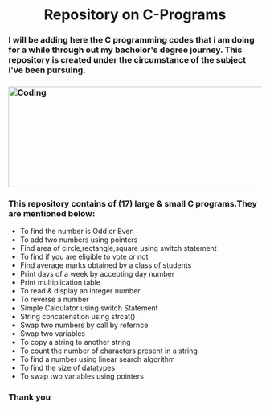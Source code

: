 <h1 align="center">Repository on C-Programs</h1>
<h3>I will be adding here the C programming codes that i am doing for a while through out my bachelor's degree journey.
    This repository is created under the circumstance of the subject i've been pursuing.<h3>

<img align="center" alt="Coding" width="650" height="200" 
    src="https://imageconindia.com/courses/media/top-banner/course/c_banner.jpg">
<h3>This repository contains of (17) large & small C programs.They are mentioned below:</h3>

<ul>
    <li>To find the number is Odd or Even</li>
    <li>To add two numbers using pointers</li>
    <li>Find area of circle,rectangle,square using switch statement</li>
    <li>To find if you are eligible to vote or not</li>
    <li>Find average marks obtained by a class of students</li>
    <li>Print days of a week by accepting day number</li>
    <li>Print multiplication table</li>
    <li>To read & display an integer number</li>
    <li>To reverse a number</li>
    <li>Simple Calculator using switch Statement</li>
    <li>String concatenation using strcat()</li>
    <li>Swap two numbers by call by refernce</li>
    <li>Swap two variables</li>
    <li>To copy a string to another string</li>
    <li>To count the number of characters present in a string</li>
    <li>To find a number using linear search algorithm</li>
    <li>To find the size of datatypes</li>
    <li>To swap two variables using pointers</li>
</ul>

<h3>Thank you</h3>
